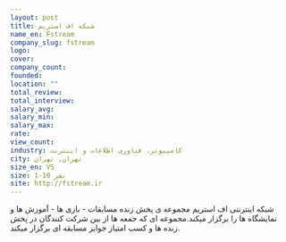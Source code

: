 ```yaml
---
layout: post
title: شبکه اف استریم
name_en: Fstream
company_slug: fstream
logo: 
cover: 
company_count:
founded:
location: ""
total_review: 
total_interview: 
salary_avg: 
salary_min: 
salary_max: 
rate: 
view_count: 
industry: کامپیوتر، فناوری اطلاعات و اینترنت
city: تهران, تهران
size_en: VS
size: 1-10 نفر
site: http://fstream.ir
---
```


شبکه اینترنتی اف استریم مجموعه ی پخش زنده مسابقات - بازی ها - آموزش ها و نمایشگاه ها را برگزار میکند.مجموعه ای که جمعه ها از بین شرکت کنندگان در پخش زنده ها و کسب امتیاز جوایز مسابقه ای برگزار میکند.
